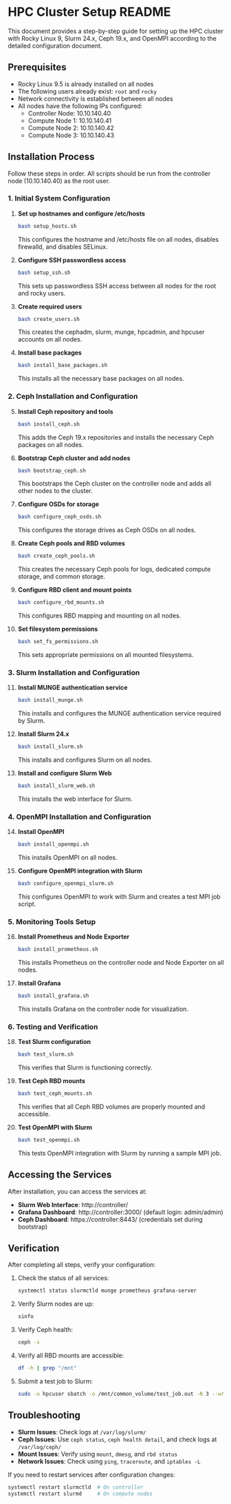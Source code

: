 # HPC Cluster Setup README

This document provides a step-by-step guide for setting up the HPC cluster with Rocky Linux 9, Slurm 24.x, Ceph 19.x, and OpenMPI according to the detailed configuration document.

## Prerequisites

- Rocky Linux 9.5 is already installed on all nodes
- The following users already exist: `root` and `rocky`
- Network connectivity is established between all nodes
- All nodes have the following IPs configured:
  - Controller Node: 10.10.140.40
  - Compute Node 1: 10.10.140.41
  - Compute Node 2: 10.10.140.42
  - Compute Node 3: 10.10.140.43

## Installation Process

Follow these steps in order. All scripts should be run from the controller node (10.10.140.40) as the root user.

### 1. Initial System Configuration

1. **Set up hostnames and configure /etc/hosts**
   ```bash
   bash setup_hosts.sh
   ```
   This configures the hostname and /etc/hosts file on all nodes, disables firewalld, and disables SELinux.

2. **Configure SSH passwordless access**
   ```bash
   bash setup_ssh.sh
   ```
   This sets up passwordless SSH access between all nodes for the root and rocky users.

3. **Create required users**
   ```bash
   bash create_users.sh
   ```
   This creates the cephadm, slurm, munge, hpcadmin, and hpcuser accounts on all nodes.

4. **Install base packages**
   ```bash
   bash install_base_packages.sh
   ```
   This installs all the necessary base packages on all nodes.

### 2. Ceph Installation and Configuration

5. **Install Ceph repository and tools**
   ```bash
   bash install_ceph.sh
   ```
   This adds the Ceph 19.x repositories and installs the necessary Ceph packages on all nodes.

6. **Bootstrap Ceph cluster and add nodes**
   ```bash
   bash bootstrap_ceph.sh
   ```
   This bootstraps the Ceph cluster on the controller node and adds all other nodes to the cluster.

7. **Configure OSDs for storage**
   ```bash
   bash configure_ceph_osds.sh
   ```
   This configures the storage drives as Ceph OSDs on all nodes.

8. **Create Ceph pools and RBD volumes**
   ```bash
   bash create_ceph_pools.sh
   ```
   This creates the necessary Ceph pools for logs, dedicated compute storage, and common storage.

9. **Configure RBD client and mount points**
   ```bash
   bash configure_rbd_mounts.sh
   ```
   This configures RBD mapping and mounting on all nodes.

10. **Set filesystem permissions**
    ```bash
    bash set_fs_permissions.sh
    ```
    This sets appropriate permissions on all mounted filesystems.

### 3. Slurm Installation and Configuration

11. **Install MUNGE authentication service**
    ```bash
    bash install_munge.sh
    ```
    This installs and configures the MUNGE authentication service required by Slurm.

12. **Install Slurm 24.x**
    ```bash
    bash install_slurm.sh
    ```
    This installs and configures Slurm on all nodes.

13. **Install and configure Slurm Web**
    ```bash
    bash install_slurm_web.sh
    ```
    This installs the web interface for Slurm.

### 4. OpenMPI Installation and Configuration

14. **Install OpenMPI**
    ```bash
    bash install_openmpi.sh
    ```
    This installs OpenMPI on all nodes.

15. **Configure OpenMPI integration with Slurm**
    ```bash
    bash configure_openmpi_slurm.sh
    ```
    This configures OpenMPI to work with Slurm and creates a test MPI job script.

### 5. Monitoring Tools Setup

16. **Install Prometheus and Node Exporter**
    ```bash
    bash install_prometheus.sh
    ```
    This installs Prometheus on the controller node and Node Exporter on all nodes.

17. **Install Grafana**
    ```bash
    bash install_grafana.sh
    ```
    This installs Grafana on the controller node for visualization.

### 6. Testing and Verification

18. **Test Slurm configuration**
    ```bash
    bash test_slurm.sh
    ```
    This verifies that Slurm is functioning correctly.

19. **Test Ceph RBD mounts**
    ```bash
    bash test_ceph_mounts.sh
    ```
    This verifies that all Ceph RBD volumes are properly mounted and accessible.

20. **Test OpenMPI with Slurm**
    ```bash
    bash test_openmpi.sh
    ```
    This tests OpenMPI integration with Slurm by running a sample MPI job.

## Accessing the Services

After installation, you can access the services at:

- **Slurm Web Interface**: http://controller/
- **Grafana Dashboard**: http://controller:3000/ (default login: admin/admin)
- **Ceph Dashboard**: https://controller:8443/ (credentials set during bootstrap)

## Verification

After completing all steps, verify your configuration:

1. Check the status of all services:
   ```bash
   systemctl status slurmctld munge prometheus grafana-server
   ```

2. Verify Slurm nodes are up:
   ```bash
   sinfo
   ```

3. Verify Ceph health:
   ```bash
   ceph -s
   ```

4. Verify all RBD mounts are accessible:
   ```bash
   df -h | grep "/mnt"
   ```

5. Submit a test job to Slurm:
   ```bash
   sudo -u hpcuser sbatch -o /mnt/common_volume/test_job.out -N 3 --wrap='srun hostname'
   ```

## Troubleshooting

- **Slurm Issues**: Check logs at `/var/log/slurm/`
- **Ceph Issues**: Use `ceph status`, `ceph health detail`, and check logs at `/var/log/ceph/`
- **Mount Issues**: Verify using `mount`, `dmesg`, and `rbd status`
- **Network Issues**: Check using `ping`, `traceroute`, and `iptables -L`

If you need to restart services after configuration changes:
```bash
systemctl restart slurmctld  # On controller
systemctl restart slurmd     # On compute nodes
```
